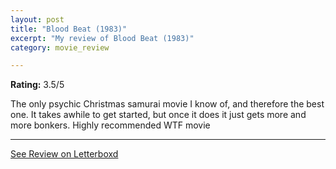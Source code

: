 ```yaml
---
layout: post
title: "Blood Beat (1983)"
excerpt: "My review of Blood Beat (1983)"
category: movie_review

---
```


**Rating:** 3.5/5

The only psychic Christmas samurai movie I know of, and therefore the best one. It takes awhile to get started, but once it does it just gets more and more bonkers. Highly recommended WTF movie

<hr>

[See Review on Letterboxd](https://boxd.it/1v8c8z)
